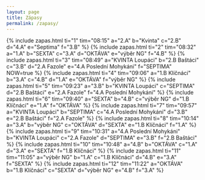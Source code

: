 ```yaml
---
layout: page
title: Zápasy
permalink: /zapasy/
---
```


{% include zapas.html ti="1" tim="08:15" a="2.A" b="Kvinta" c="2.B" d="4.A" e="Septima" f="3.B" %}
{% include zapas.html ti="2" tim="08:32" a="1.A" b="SEXTA" c="3.A" d="OKTÁVA" e="výběr NG" f="4.B" %}
{% include zapas.html ti="3" tim="08:49" a="KVINTA Loupáci" b="2.B Baštáci" c="3.B" d="2.A Fazole" e="4.A Poslední Mohykáni" f="SEPTIMA" NOW=true %}
{% include zapas.html ti="4" tim="09:06" a="1.B Klíčnáci" b="3.A" c="4.B" d="1.A" e="OKTÁVA" f="výběr NG" %}
{% include zapas.html ti="5" tim="09:23" a="3.B" b="KVINTA Loupáci" c="SEPTIMA" d="2.B Baštáci" e="2.A Fazole" f="4.A Poslední Mohykáni" %}
{% include zapas.html ti="6" tim="09:40" a="SEXTA" b="4.B" c="výběr NG" d="1.B Klíčnáci" e="1.A" f="OKTÁVA" %}
{% include zapas.html ti="7" tim="09:57" a="KVINTA Loupáci" b="SEPTIMA" c="4.A Poslední Mohykáni" d="3.B" e="2.B Baštáci" f="2.A Fazole" %}
{% include zapas.html ti="8" tim="10:14" a="3.A" b="výběr NG" c="OKTÁVA" d="SEXTA" e="1.B Klíčnáci" f="1.A" %}
{% include zapas.html ti="9" tim="10:31" a="4.A Poslední Mohykáni" b="KVINTA Loupáci" c="2.A Fazole" d="SEPTIMA" e="3.B" f="2.B Baštáci" %}
{% include zapas.html ti="10" tim="10:48" a="4.B" b="OKTÁVA" c="1.A" d="3.A" e="SEXTA" f="1.B Klíčnáci" %}
{% include zapas.html ti="11" tim="11:05" a="výběr NG" b="1.A" c="1.B Klíčnáci" d="4.B" e="3.A" f="SEXTA" %}
{% include zapas.html ti="12" tim="11:22" a="OKTÁVA" b="1.B Klíčnáci" c="SEXTA" d="výběr NG" e="4.B" f="3.A" %}